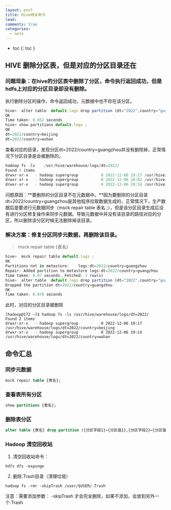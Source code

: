 ```yaml
---
layout: post
title: Hive相关命令
lead: 
comments: true
categories: 
  - note
---
```


- toc
{: toc }


## HIVE 删除分区表，但是对应的分区目录还在

### 问题现象：在hive的分区表中删除了分区，命令执行返回成功，但是hdfs上对应的分区目录却没有删除。

执行删除分区的操作，命令返回成功，元数据中也不存在该分区。

```js
hive>  alter table  default.logs drop partition (dt="2022",country="guangzhou") ;
OK
Time taken: 0.052 seconds
hive> show partitions default.logs ;
OK
dt=2022/country=beijing
dt=2022/country=wuhan
```

查看对应的目录，发现分区dt=2022/country=guangzhou并没有删除掉，正常情况下分区目录是会被删除的。

```js
hadoop fs -ls    /usr/hive/warehouse/logs/dt=2022/
Found 3 items
drwxr-xr-x   - hadoop supergroup          0 2022-12-06 19:17 /usr/hive/warehouse/logs/dt=2022/country=beijing
drwxr-xr-x   - hadoop supergroup          0 2022-12-06 20:02 /usr/hive/warehouse/logs/dt=2022/country=guangzhou
drwxr-xr-x   - hadoop supergroup          0 2022-12-06 19:14 /usr/hive/warehouse/logs/dt=2022/country=wuhan
```

问题原因：**要删除的分区目录不在元数据中。**因为要删除的分区目录dt=2022/country=guangzhou是其他程序拉取数据生成的，正常情况下，生产数据后是要进行元数据同步（msck repair table  表名 ;），但是该分区目录生成后没有进行分区修复操作来同步元数据。导致元数据中并没有该目录的路径对应的分区，所以删除该分区时候无法删除掉该目录。

### 解决方案：修复分区同步元数据，再删除该目录。

> msck repair table  {表名}

```js
hive>  msck repair table default.logs ;
OK
Partitions not in metastore:    logs:dt=2022/country=guangzhou
Repair: Added partition to metastore logs:dt=2022/country=guangzhou
Time taken: 0.07 seconds, Fetched: 2 row(s)
hive>  alter table  default.logs drop partition (dt="2022",country="guangzhou") ;
Dropped the partition dt=2022/country=guangzhou
OK
Time taken: 0.078 seconds
```

此时，对应的分区目录被删除

```shell
[hadoop@172 ~]$ hadoop fs -ls /usr/hive/warehouse/logs/dt=2022/
Found 2 items
drwxr-xr-x   - hadoop supergroup          0 2022-12-06 19:17 /usr/hive/warehouse/logs/dt=2022/country=beijing
drwxr-xr-x   - hadoop supergroup          0 2022-12-06 19:14 /usr/hive/warehouse/logs/dt=2022/country=wuhan
```





## 命令汇总

### 同步元数据

```sql
msck repair table {表名};
```



### 查看表所有分区

```sql
show partitions {表名};
```





### 删除表分区

```sql
alter table {表名} drop partition ({分区字段1}={分区值1},{分区字段2}={分区值2});
```



### Hadoop 清空回收站

1. 清空回收站命令：

```shell
hdfs dfs -expunge
```

2. 删除.Trash目录（清理垃圾）

```shell 
hadoop fs -rmr -skipTrash /user/$USER/.Trash
```


注意：需要添加参数： -skipTrash 才会完全删除，如果不添加，会放到另外一个.Trash



